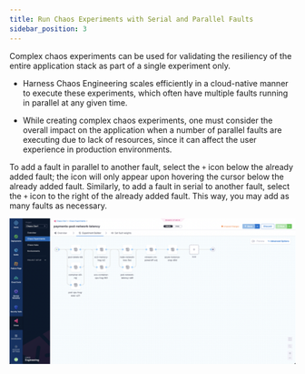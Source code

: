 ```yaml
---
title: Run Chaos Experiments with Serial and Parallel Faults
sidebar_position: 3
---
```


Complex chaos experiments can be used for validating the resiliency of the entire application stack as part of a single experiment only.

- Harness Chaos Engineering scales efficiently in a cloud-native manner to execute these experiments, which often have multiple faults running in parallel at any given time.

- While creating complex chaos experiments, one must consider the overall impact on the application when a number of parallel faults are executing due to lack of resources, since it can affect the user experience in production environments.

To add a fault in parallel to another fault, select the `+` icon below the already added fault; the icon will only appear upon hovering the cursor below the already added fault. Similarly, to add a fault in serial to another fault, select the `+` icon to the right of the already added fault. This way, you may add as many faults as necessary.

![Complex Faults Experiment](./static/create-complex-chaos-experiments/complex-faults-experiment.png)
